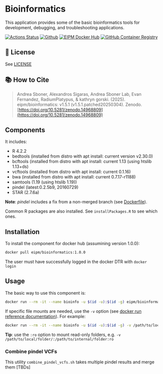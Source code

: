 # Bioinformatics

This application provides some of the basic bioinformatics tools for development, debugging, and troubleshooting applications.

[![Actions Status](https://github.com/eipm/bioinformatics/workflows/Docker/badge.svg)](https://github.com/eipm/bioinformatics/actions) [![Github](https://img.shields.io/badge/github-1.5.1-green?style=flat&logo=github)](https://github.com/eipm/bioinformatics) [![EIPM Docker Hub](https://img.shields.io/badge/EIPM%20docker%20hub-1.5.1-blue?style=flat&logo=docker)](https://hub.docker.com/repository/docker/eipm/bioinformatics) [![GitHub Container Registry](https://img.shields.io/badge/GitHub%20Container%20Registry-1.5.1-blue?style=flat&logo=docker)](https://github.com/orgs/eipm/packages/container/package/bioinformatics)

## 🤝 License
See [LICENSE](./LICENSE)

## 📚 How to Cite
> Andrea Sboner, Alexandros Sigaras, Andrea Sboner Lab, Evan Fernandez, RadiumPlatypus, & kathryn gorski. (2025). eipm/bioinformatics: v1.5.1 (v1.5.1.patched20250304). Zenodo. [https://doi.org/10.5281/zenodo.14968809](https://doi.org/10.5281/zenodo.14968809)

## Components

It includes:

* R 4.2.2
* bedtools (installed from distro with apt install: current version v2.30.0)
* bcftools (installed from distro with apt install: current 1.13 (using htslib 1.13+ds)
* vcftools (installed from distro with apt install: current 0.1.16)
* bwa (installed from distro with apt install: current 0.7.17-r1188)
* samtools (1.19 (using htslib 1.19))
* pindel (latest:0.2.5b9, 20160729)
* STAR (2.7.6a)

**Note**: *pindel* includes a fix from a non-merged branch (see [Dockerfile](./Dockerfile)).

Common R packages are also installed. See `installPackages.R` to see which ones.

## Installation

To install the component for docker hub (assumining version 1.0.0):

```bash
docker pull eipm/bioinformatics:1.0.0
```

The user must have successfully logged in the docker DTR with `docker login`  

## Usage

The basic way to use this component is:

```bash
docker run --rm -it --name bioinfo -u $(id -u):$(id -g) eipm/bioinformatics:1.0.0  /bin/bash
```

If specific file mounts are needed, use the `-v` option (see [docker run reference documentation](https://docs.docker.com/engine/reference/run/)). For example:

```bash
docker run --rm -it --name bioinfo -u $(id -u):$(id -g) -v /path/to/local/folder/:/path/to/internal/folder eipm/bioinformatics:1.0.0  /bin/bash
```

**Tip**: use the `:ro` option to mount read-only folders, e.g. `-v /path/to/local/folder/:/path/to/internal/folder:ro`

### Combine pindel VCFs
This utility `combine_pindel_vcfs.sh` takes multiple pindel results and merge them [TBDs]
